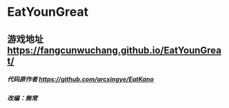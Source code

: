 # EatYounGreat
## 游戏地址 https://fangcunwuchang.github.io/EatYounGreat/
##### 代码原作者 https://github.com/arcxingye/EatKano
##### 改编：無常
